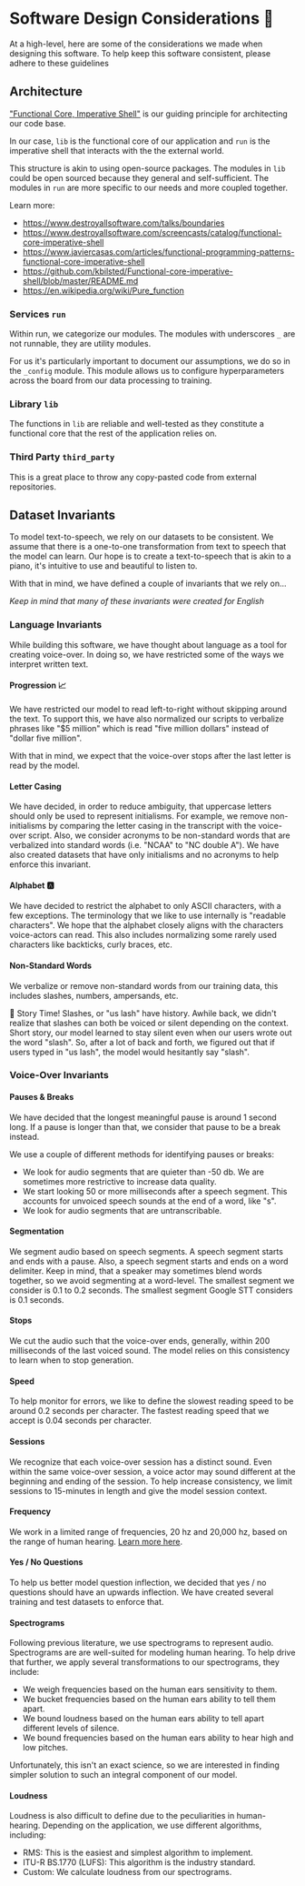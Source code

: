 # Software Design Considerations  :nail_care:

At a high-level, here are some of the considerations we made when designing this
software. To help keep this software consistent, please adhere to these guidelines

## Architecture

["Functional Core, Imperative Shell"](https://www.destroyallsoftware.com/screencasts/catalog/functional-core-imperative-shell)
is our guiding principle for architecting our code base.

In our case, `lib` is the functional core of our application and `run` is the imperative shell that
interacts with the the external world.

This structure is akin to using open-source packages. The modules in `lib` could be open sourced
because they general and self-sufficient. The modules in `run` are more specific to our needs
and more coupled together.

Learn more:

- <https://www.destroyallsoftware.com/talks/boundaries>
- <https://www.destroyallsoftware.com/screencasts/catalog/functional-core-imperative-shell>
- <https://www.javiercasas.com/articles/functional-programming-patterns-functional-core-imperative-shell>
- <https://github.com/kbilsted/Functional-core-imperative-shell/blob/master/README.md>
- <https://en.wikipedia.org/wiki/Pure_function>

### Services `run`

Within run, we categorize our modules. The modules with underscores `_` are not runnable, they
are utility modules.

For us it's particularly important to document our assumptions, we do so in the `_config` module.
This module allows us to configure hyperparameters across the board from our data processing
to training.

### Library `lib`

The functions in `lib` are reliable and well-tested as they constitute a functional core that
the rest of the application relies on.

### Third Party `third_party`

This is a great place to throw any copy-pasted code from external repositories.

## Dataset Invariants

To model text-to-speech, we rely on our datasets to be consistent. We assume that there is a
one-to-one transformation from text to speech that the model can learn. Our hope is to create
a text-to-speech that is akin to a piano, it's intuitive to use and beautiful to listen to.

With that in mind, we have defined a couple of invariants that we rely on...

*Keep in mind that many of these invariants were created for English*

### Language Invariants

While building this software, we have thought about language as a tool for creating voice-over.
In doing so, we have restricted some of the ways we interpret written text.

#### Progression :chart_with_upwards_trend:

We have restricted our model to read left-to-right without skipping around the text. To support
this, we have also normalized our scripts to verbalize phrases like "$5 million" which is
read "five million dollars" instead of "dollar five million".

With that in mind, we expect that the voice-over stops after the last letter is read by the model.

#### Letter Casing

We have decided, in order to reduce ambiguity, that uppercase letters should only be used to
represent initialisms. For example, we remove non-initialisms by comparing the letter casing in the
transcript with the voice-over script. Also, we consider acronyms to be non-standard words that are
verbalized into standard words (i.e. "NCAA" to "NC double A"). We have also created datasets that
have only initialisms and no acronyms to help enforce this invariant.

#### Alphabet :a:

We have decided to restrict the alphabet to only ASCII characters, with a few exceptions.
The terminology that we like to use internally is "readable characters". We hope that
the alphabet closely aligns with the characters voice-actors can read. This also includes
normalizing some rarely used characters like backticks, curly braces, etc.

#### Non-Standard Words

We verbalize or remove non-standard words from our training data, this includes slashes,
numbers, ampersands, etc.

:eyes: Story Time! Slashes, or "us lash" have history. Awhile back, we didn't realize that slashes
can both be voiced or silent depending on the context. Short story, our model learned to stay silent
even when our users wrote out the word "slash". So, after a lot of back and forth, we figured out
that if users typed in "us lash", the model would hesitantly say "slash".

### Voice-Over Invariants

#### Pauses & Breaks

We have decided that the longest meaningful pause is around 1 second long. If a pause is longer
than that, we consider that pause to be a break instead.

We use a couple of different methods for identifying pauses or breaks:

- We look for audio segments that are quieter than -50 db. We are sometimes more restrictive to
  increase data quality.
- We start looking 50 or more milliseconds after a speech segment. This accounts for unvoiced
  speech sounds at the end of a word, like "s".
- We look for audio segments that are untranscribable.

#### Segmentation

We segment audio based on speech segments. A speech segment starts and ends with a pause. Also,
a speech segment starts and ends on a word delimiter. Keep in mind, that a speaker may sometimes
blend words together, so we avoid segmenting at a word-level. The smallest segment we consider is
0.1 to 0.2 seconds. The smallest segment Google STT considers is 0.1 seconds.

#### Stops

We cut the audio such that the voice-over ends, generally, within 200 milliseconds of the last
voiced sound. The model relies on this consistency to learn when to stop generation.

#### Speed

To help monitor for errors, we like to define the slowest reading speed to be around
0.2 seconds per character. The fastest reading speed that we accept is 0.04 seconds per character.

#### Sessions

We recognize that each voice-over session has a distinct sound. Even within the same voice-over
session, a voice actor may sound different at the beginning and ending of the session. To help
increase consistency, we limit sessions to 15-minutes in length and give the model session context.

#### Frequency

We work in a limited range of frequencies, 20 hz and 20,000 hz, based on the range of human hearing.
[Learn more here](https://en.wikipedia.org/wiki/Hearing_range).

#### Yes / No Questions

To help us better model question inflection, we decided that yes / no questions should have
an upwards inflection. We have created several training and test datasets to enforce that.

#### Spectrograms

Following previous literature, we use spectrograms to represent audio. Spectrograms are
are well-suited for modeling human hearing. To help drive that further, we apply
several transformations to our spectrograms, they include:

- We weigh frequencies based on the human ears sensitivity to them.
- We bucket frequencies based on the human ears ability to tell them apart.
- We bound loudness based on the human ears ability to tell apart different levels
  of silence.
- We bound frequencies based on the human ears ability to hear high and low pitches.

Unfortunately, this isn't an exact science, so we are interested in finding simpler solution to
such an integral component of our model.

#### Loudness

Loudness is also difficult to define due to the peculiarities in human-hearing. Depending
on the application, we use different algorithms, including:

- RMS: This is the easiest and simplest algorithm to implement.
- ITU-R BS.1770 (LUFS): This algorithm is the industry standard.
- Custom: We calculate loudness from our spectrograms.
